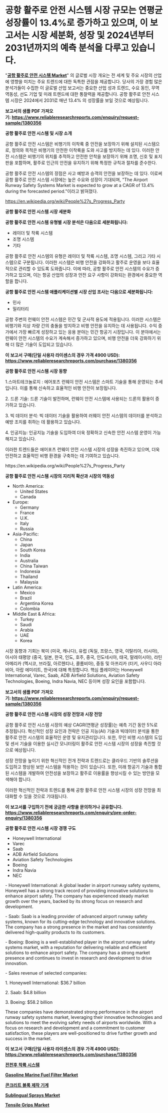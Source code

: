 <p><h1>공항 활주로 안전 시스템 시장 규모는 연평균 성장률이 13.4%로 증가하고 있으며, 이 보고서는 시장 세분화, 성장 및 2024년부터 2031년까지의 예측 분석을 다루고 있습니다.</h1></p><p>"<strong><a href="https://www.reliableresearchreports.com/airport-runway-safety-systems-r1380356">공항 활주로 안전 시스템 Market</a></strong>" 의 글로벌 시장 개요는 전 세계 및 주요 시장의 산업에 영향을 미치는 주요 트렌드에 대한 독특한 관점을 제공합니다. 당사의 가장 경험 많은 분석가들이 수집한 이 글로벌 산업 보고서는 중요한 산업 성과 트렌드, 수요 동인, 무역 역동성, 선도 기업 및 미래 트렌드에 대한 통찰력을 제공합니다. 공항 활주로 안전 시스템 시장은 2024에서 2031로 매년 13.4% 의 성장률을 보일 것으로 예상됩니다.</p>
<p><strong>보고서의 샘플 PDF 가져오기:&nbsp;<a href="https://www.reliableresearchreports.com/enquiry/request-sample/1380356">https://www.reliableresearchreports.com/enquiry/request-sample/1380356</a></strong></p>
<p><strong>공항 활주로 안전 시스템 및 시장 소개</strong></p>
<p><p>공항 활주로 안전 시스템은 비행기의 이착륙 중 안전을 보장하기 위해 설치된 시스템으로, 정의와 목적은 비행기의 안전한 이착륙을 도와 사고를 방지하는 데 있다. 이러한 안전 시스템은 비행기의 위치를 추적하고 안전한 안착을 보장하기 위해 조명, 신호 및 표지판을 포함하며, 활주로 인근의 안전을 유지하기 위해 특정한 규칙과 절차를 준수한다.</p><p>공항 활주로 안전 시스템의 장점은 사고 예방과 승객의 안전을 보장하는 데 있다. 이로써 공항 활주로 안전 시스템 시장에는 높은 수요와 성장이 기대되며, "The Airport Runway Safety Systems Market is expected to grow at a CAGR of 13.4% during the forecasted period."이라고 밝혀졌다.</p></p>
<p><a href="https://en.wikipedia.org/wiki/People%27s_Progress_Party">https://en.wikipedia.org/wiki/People%27s_Progress_Party</a></p>
<p><strong>공항 활주로 안전 시스템 시장 세분화</strong></p>
<p><strong>공항 활주로 안전 시스템 유형별 시장 분석은 다음으로 세분화됩니다:</strong></p>
<p><ul><li>레이더 및 착륙 시스템</li><li>조명 시스템</li><li>기타</li></ul></p>
<p><p>공항 활주로 안전 시스템의 유형은 레이더 및 착륙 시스템, 조명 시스템, 그리고 기타 시스템으로 구분됩니다. 이러한 시스템은 비행 안전을 강화하고 활주로 운영을 보다 효율적으로 관리할 수 있도록 도와줍니다. 이에 따라, 공항 활주로 안전 시스템의 수요가 증가하고 있으며, 이는 항공 산업의 성장과 안전 요구 사항이 강화되는 환경에서 중요한 역할을 합니다.</p></p>
<p><strong>공항 활주로 안전 시스템 애플리케이션별 시장 산업 조사는 다음으로 세분화됩니다:</strong></p>
<p><ul><li>민사</li><li>밀리터리</li></ul></p>
<p><p>공항 주변의 런웨이 안전 시스템은 민간 및 군사적 용도에 적용됩니다. 이러한 시스템은 비행기와 지상 차량 간의 충돌을 방지하고 비행 안전을 유지하는 데 사용됩니다. 수익 증가에서 가장 빠르게 성장하고 있는 응용 분야는 민간 항공기 시장입니다. 이 분야에서는 런웨이 안전 시스템의 수요가 계속해서 증가하고 있으며, 비행 안전을 더욱 강화하기 위해 더 많은 기술이 도입되고 있습니다.</p></p>
<p><strong>이 보고서 구매(단일 사용자 라이센스의 경우 가격 4900 USD): <a href="https://www.reliableresearchreports.com/purchase/1380356">https://www.reliableresearchreports.com/purchase/1380356</a></strong></p>
<p><strong>공항 활주로 안전 시스템 시장 동향</strong></p>
<p><p>1.스마트테크놀로지 : 에어포츠 런웨이 안전 시스템은 스마트 기술을 통해 운영되는 추세입니다. 이를 통해 신속하고 효율적인 비행 안전이 보장됩니다.</p><p>2. 드론 기술: 드론 기술이 발전하며, 런웨이 안전 시스템에 사용되는 드론의 활용이 증가하고 있습니다.</p><p>3. 빅 데이터 분석: 빅 데이터 기술을 활용하여 러웨이 안전 시스템의 데이터를 분석하고 예방 조치를 취하는 데 활용하고 있습니다.</p><p>4. 인공지능: 인공지능 기술을 도입하여 더욱 정확하고 신속한 안전 시스템 운영이 가능해지고 있습니다.</p><p>이러한 트렌드들은 에어포츠 런웨이 안전 시스템 시장의 성장을 촉진하고 있으며, 더욱 안전하고 효율적인 비행 환경을 구축하는 데 기여하고 있습니다.</p></p>
<p>https://en.wikipedia.org/wiki/People%27s_Progress_Party</p>
<p><strong>공항 활주로 안전 시스템 시장의 지리적 확산과 시장의 역동성</strong></p>
<p><ul>
    <li>
        North America:
        <ul>
            <li>United States</li>
            <li>Canada</li>
        </ul>
    </li>
    <li>
        Europe:
        <ul>
            <li>Germany</li>
            <li>France</li>
            <li>U.K.</li>
            <li>Italy</li>
            <li>Russia</li>
        </ul>
    </li>
    <li>
        Asia-Pacific:
        <ul>
            <li>China</li>
            <li>Japan</li>
            <li>South Korea</li>
            <li>India</li>
            <li>Australia</li>
            <li>China Taiwan</li>
            <li>Indonesia</li>
            <li>Thailand</li>
            <li>Malaysia</li>
        </ul>
    </li>
    <li>
        Latin America:
        <ul>
            <li>Mexico</li>
            <li>Brazil</li>
            <li>Argentina Korea</li>
            <li>Colombia</li>
        </ul>
    </li>
    <li>
        Middle East & Africa:
        <ul>
            <li>Turkey</li>
            <li>Saudi</li>
            <li>Arabia</li>
            <li>UAE</li>
            <li>Korea</li>
        </ul>
    </li>
    </ul></p>
<p><p>시장 동향과 기회는 북미 (미국, 캐나다), 유럽 (독일, 프랑스, 영국, 이탈리아, 러시아), 아시아 태평양 (중국, 일본, 한국, 인도, 호주, 중국, 인도네시아, 태국, 말레이시아), 라틴아메리카 (멕시코, 브라질, 아르헨티나, 콜롬비아), 중동 및 아프리카 (터키, 사우디 아라비아, 아랍 에미리트, 한국)에 대해 특정합니다. 핵심 플레이어는 Honeywell International, Varec, Saab, ADB Airfield Solutions, Aviation Safety Technologies, Boeing, Indra Navia, NEC 등이며 성장 요인을 포함합니다.</p></p>
<p><strong>보고서의 샘플 PDF 가져오기:&nbsp;<a href="https://www.reliableresearchreports.com/enquiry/request-sample/1380356">https://www.reliableresearchreports.com/enquiry/request-sample/1380356</a></strong></p>
<p><strong>공항 활주로 안전 시스템 시장의 성장 전망과 시장 전망</strong></p>
<p><p>공항 활주로 안전 시스템 시장의 예상 CAGR(연평균 성장률)는 예측 기간 동안 5%로 추정됩니다. 혁신적인 성장 요인과 전략은 인공 지능(AI) 기술과 빅데이터 분석을 통한 활주로 안전 시스템의 효율적인 운영 및 유지관리입니다. 또한, 무인 비행 시스템의 도입 및 센서 기술을 이용한 실시간 모니터링이 활주로 안전 시스템 시장의 성장을 촉진할 것으로 예상됩니다.</p><p>성장 전망을 높이기 위한 혁신적인 전개 전략과 트렌드로는 클라우드 기반의 솔루션을 도입하고 향상된 보안 시스템을 적용하는 것이 있습니다. 또한, 미래 항공기 기술과 통합된 시스템을 개발하여 안전성을 보장하고 활주로 이용률을 향상시킬 수 있는 방안을 모색해야 합니다.</p><p>이러한 혁신적인 전략과 트렌드를 통해 공항 활주로 안전 시스템 시장의 성장 전망을 최대화할 수 있을 것으로 기대됩니다.</p></p>
<p><strong>이 보고서를 구입하기 전에 궁금한 사항을 문의하거나 공유합니다. <a href="https://www.reliableresearchreports.com/enquiry/pre-order-enquiry/1380356">https://www.reliableresearchreports.com/enquiry/pre-order-enquiry/1380356</a></strong></p>
<p><strong>공항 활주로 안전 시스템 시장 경쟁 구도</strong></p>
<p><ul><li>Honeywell International</li><li>Varec</li><li>Saab</li><li>ADB Airfield Solutions</li><li>Aviation Safety Technologies</li><li>Boeing</li><li>Indra Navia</li><li>NEC</li></ul></p>
<p><p>- Honeywell International: A global leader in airport runway safety systems, Honeywell has a strong track record of providing innovative solutions to enhance airport safety. The company has experienced steady market growth over the years, backed by its strong focus on research and development.</p><p>- Saab: Saab is a leading provider of advanced airport runway safety systems, known for its cutting-edge technology and innovative solutions. The company has a strong presence in the market and has consistently delivered high-quality products to its customers.</p><p>- Boeing: Boeing is a well-established player in the airport runway safety systems market, with a reputation for delivering reliable and efficient solutions to enhance airport safety. The company has a strong market presence and continues to invest in research and development to drive innovation.</p><p>- Sales revenue of selected companies:</p><p>1. Honeywell International: $36.7 billion</p><p>2. Saab: $4.8 billion</p><p>3. Boeing: $58.2 billion</p><p>These companies have demonstrated strong performance in the airport runway safety systems market, leveraging their innovative technologies and solutions to meet the evolving safety needs of airports worldwide. With a focus on research and development and a commitment to customer satisfaction, these players are well-positioned to drive further growth and success in the market.</p></p>
<p><strong>이 보고서 구매(단일 사용자 라이센스의 경우 가격 4900 USD): <a href="https://www.reliableresearchreports.com/purchase/1380356">https://www.reliableresearchreports.com/purchase/1380356</a></strong></p>
<p><strong><p><a href="https://github.com/sougarounis/Market-Research-Report-List-5/blob/main/800229285103.md">전천후 착륙 시스템</a></p><p><a href="https://www.linkedin.com/pulse/global-gasoline-marine-fuel-filter-market-focus-product-type-b6b5f?trackingId=oTv7hQCkTTyptPHmh%2BbZdA%3D%3D">Gasoline Marine Fuel Filter Market</a></p><p><a href="https://medium.com/@derrickmafrks96745/%EC%BD%98%ED%81%AC%EB%A6%AC%ED%8A%B8-%EB%B8%94%EB%A1%9D-%EC%A0%9C%EC%9E%91-%EA%B8%B0%EA%B3%84-%EC%8B%9C%EC%9E%A5-%EC%A0%84-%EC%84%B8%EA%B3%84-%EB%B0%8F-%EC%A7%80%EC%97%AD-%EB%B6%84%EC%84%9D-%ED%8A%B9%EC%A0%95-%EC%A7%80%EC%97%AD-%EA%B5%AD%EA%B0%80-%EC%88%98%EC%A4%80-%EB%B6%84%EC%84%9D-%EB%B0%8F-%EA%B2%BD%EC%9F%81-%ED%99%98%EA%B2%BD%EC%97%90-%EC%B4%88%EC%A0%90%EC%9D%84-%EB%A7%9E%EC%B6%A4-43258f7100f9">콘크리트 블록 제작 기계</a></p><p><a href="https://github.com/wrwgzwbr35/Market-Research-Report-List-2/blob/main/sublingual-sprays-market.md">Sublingual Sprays Market</a></p><p><a href="https://medium.com/@susanabraun1964/tensile-grips-market-outlook-and-forecast-from-2024-to-2031-bb10c2e2a4eb">Tensile Grips Market</a></p></strong></p>
<p></p>